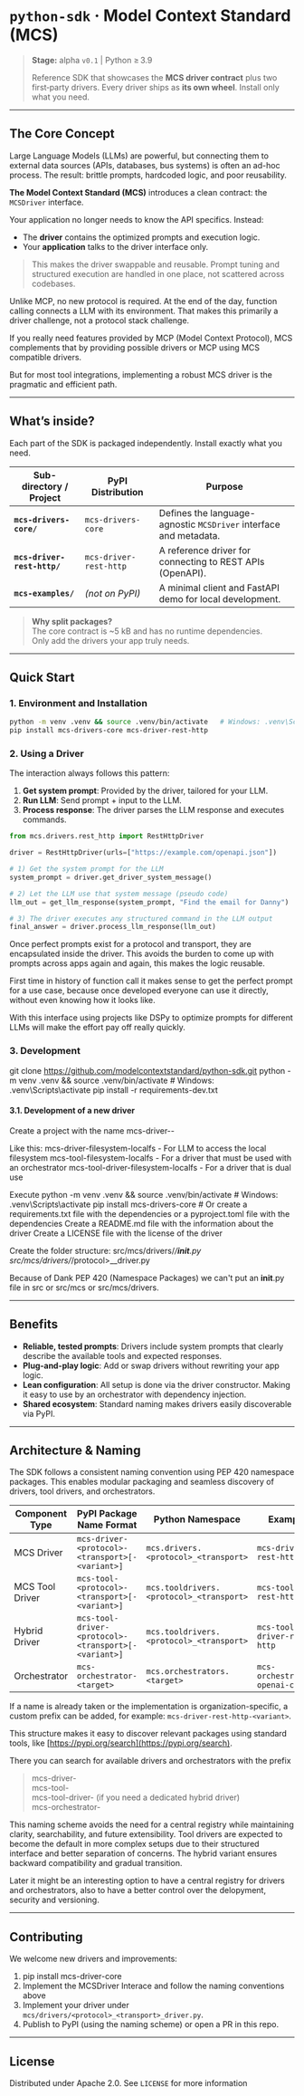 # `python-sdk` · Model Context Standard (MCS)

> **Stage:** alpha `v0.1` | Python ≥ 3.9
> 
> Reference SDK that showcases the **MCS driver contract** plus two first‑party drivers.
> Every driver ships as **its own wheel**. Install only what you need.

---

## The Core Concept

Large Language Models (LLMs) are powerful, but connecting them to external data sources (APIs, databases, bus systems) is often an ad-hoc process. The result: brittle prompts, hardcoded logic, and poor reusability.

**The Model Context Standard (MCS)** introduces a clean contract: the `MCSDriver` interface.

Your application no longer needs to know the API specifics. Instead:

* The **driver** contains the optimized prompts and execution logic.
* Your **application** talks to the driver interface only.

> This makes the driver swappable and reusable. Prompt tuning and structured execution are handled in one place, not scattered across codebases.

Unlike MCP, no new protocol is required. At the end of the day, function calling connects a LLM with its environment. 
That makes this primarily a driver challenge, not a protocol stack challenge.

If you really need features provided by MCP (Model Context Protocol), MCS complements that by providing possible drivers
or MCP using MCS compatible drivers.

But for most tool integrations, implementing a robust MCS driver is the pragmatic and efficient path.

---

## What’s inside?

Each part of the SDK is packaged independently. Install exactly what you need.

| Sub-directory / Project     | PyPI Distribution      | Purpose                                                           |
| --------------------------- | ---------------------- | ----------------------------------------------------------------- |
| **`mcs-drivers-core/`**     | `mcs-drivers-core`     | Defines the language-agnostic `MCSDriver` interface and metadata. |
| **`mcs-driver-rest-http/`** | `mcs-driver-rest-http` | A reference driver for connecting to REST APIs (OpenAPI).         |
| **`mcs-examples/`**         | *(not on PyPI)*        | A minimal client and FastAPI demo for local development.          |

> **Why split packages?**<br> 
> The core contract is \~5 kB and has no runtime dependencies.<br> 
> Only add the drivers your app truly needs.

---

## Quick Start

### 1. Environment and Installation

```bash
python -m venv .venv && source .venv/bin/activate   # Windows: .venv\Scripts\activate
pip install mcs-drivers-core mcs-driver-rest-http
```

### 2. Using a Driver

The interaction always follows this pattern:

1. **Get system prompt**: Provided by the driver, tailored for your LLM.
2. **Run LLM**: Send prompt + input to the LLM.
3. **Process response**: The driver parses the LLM response and executes commands.

```python
from mcs.drivers.rest_http import RestHttpDriver

driver = RestHttpDriver(urls=["https://example.com/openapi.json"])

# 1) Get the system prompt for the LLM
system_prompt = driver.get_driver_system_message()

# 2) Let the LLM use that system message (pseudo code)
llm_out = get_llm_response(system_prompt, "Find the email for Danny")

# 3) The driver executes any structured command in the LLM output
final_answer = driver.process_llm_response(llm_out)
```

Once perfect prompts exist for a protocol and transport, they are encapsulated inside the driver. 
This avoids the burden to come up with prompts across apps again and again, this makes the logic reusable.

First time in history of function call it makes sense to get the perfect prompt for a use case, because once developed
everyone can use it directly, without even knowing how it looks like.

With this interface using projects like DSPy to optimize prompts for different LLMs will make the effort pay off really
quickly.

### 3. Development

git clone https://github.com/modelcontextstandard/python-sdk.git
python -m venv .venv && source .venv/bin/activate   # Windows: .venv\Scripts\activate
pip install -r requirements-dev.txt


#### 3.1. Development of a new driver

Create a project with the name mcs-driver-<protocol>-<transport>

Like this: 
mcs-driver-filesystem-localfs - For LLM to access the local filesystem
mcs-tool-filesystem-localfs - For a driver that must be used with an orchestrator
mcs-tool-driver-filesystem-localfs - For a driver that is dual use

Execute python -m venv .venv && source .venv/bin/activate   # Windows: .venv\Scripts\activate
pip install mcs-drivers-core # Or create a requirements.txt file with the dependencies or a pyproject.toml file with the dependencies
Create a README.md file with the information about the driver
Create a LICENSE file with the license of the driver

Create the folder structure:
src/mcs/drivers/<protocol>_<transport>/__init__.py
src/mcs/drivers/<protocol>_<transport>/protocol>_<transport>_driver.py

Because of Dank PEP 420 (Namespace Packages) we can't put an __init__.py file in src or src/mcs or src/mcs/drivers.


---

## Benefits

* **Reliable, tested prompts**: Drivers include system prompts that clearly describe the available tools and expected responses.
* **Plug-and-play logic**: Add or swap drivers without rewriting your app logic.
* **Lean configuration**: All setup is done via the driver constructor. Making it easy to use by an orchestrator with dependency injection.
* **Shared ecosystem**: Standard naming makes drivers easily discoverable via PyPI.

---

## Architecture & Naming

The SDK follows a consistent naming convention using PEP 420 namespace packages. 
This enables modular packaging and seamless discovery of drivers, tool drivers, and orchestrators.

| Component Type  | PyPI Package Name Format                             | Python Namespace                         | Example                          |
| --------------- | ---------------------------------------------------- | ---------------------------------------- | -------------------------------- |
| MCS Driver      | `mcs-driver-<protocol>-<transport>[-<variant>]`      | `mcs.drivers.<protocol>_<transport>`     | `mcs-driver-rest-http`           |
| MCS Tool Driver | `mcs-tool-<protocol>-<transport>[-<variant>]`        | `mcs.tooldrivers.<protocol>_<transport>` | `mcs-tool-rest-http`             |
| Hybrid Driver   | `mcs-tool-driver-<protocol>-<transport>[-<variant>]` | `mcs.tooldrivers.<protocol>_<transport>` | `mcs-tool-driver-rest-http`      |
| Orchestrator    | `mcs-orchestrator-<target>`                          | `mcs.orchestrators.<target>`             | `mcs-orchestrator-openai-chatml` |


If a name is already taken or the implementation is organization-specific, a custom prefix can be added, for example: `mcs-driver-rest-http-<variant>`.

This structure makes it easy to discover relevant packages using standard tools, like [https://pypi.org/search](https://pypi.org/search).

There you can search for available drivers and orchestrators with the prefix

> mcs-driver- <br>
> mcs-tool- <br>
> mcs-tool-driver- (if you need a dedicated hybrid driver) <br>
> mcs-orchestrator-

This naming scheme avoids the need for a central registry while maintaining clarity, searchability, and future extensibility. 
Tool drivers are expected to become the default in more complex setups due to their structured interface and better separation 
of concerns. The hybrid variant ensures backward compatibility and gradual transition.

Later it might be an interesting option to have a central registry for drivers and orchestrators, also to have a better control over the delopyment, security and versioning.

---

## Contributing

We welcome new drivers and improvements:

1. pip install mcs-driver-core
2. Implement the MCSDriver Interace and follow the naming conventions above
3. Implement your driver under `mcs/drivers/<protocol>_<transport>_driver.py`.
4. Publish to PyPI (using the naming scheme) or open a PR in this repo.

---

## License

Distributed under Apache 2.0. See `LICENSE` for more information
